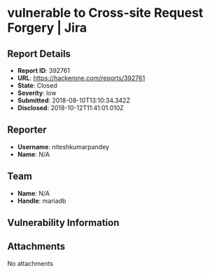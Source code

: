 # vulnerable to Cross-site Request Forgery | Jira

## Report Details
- **Report ID**: 392761
- **URL**: https://hackerone.com/reports/392761
- **State**: Closed
- **Severity**: low
- **Submitted**: 2018-08-10T13:10:34.342Z
- **Disclosed**: 2018-10-12T11:41:01.010Z

## Reporter
- **Username**: niteshkumarpandey
- **Name**: N/A

## Team
- **Name**: N/A
- **Handle**: mariadb

## Vulnerability Information


## Attachments
No attachments
